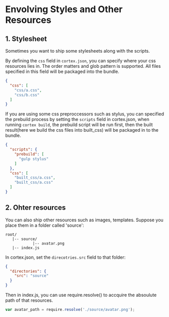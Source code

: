 # Envolving Styles and Other Resources


## 1. Stylesheet
Sometimes you want to ship some stylesheets along with the scripts.

By defining the `css` field in `cortex.json`, you can specify where your css resources lies in. The order matters and glob pattern is supported. All files specified in this field will be packaged into the bundle.

```json
{
  "css": [
    "css/a.css",
    "css/b.css"
  ]
}
```

If you are using some css preproccessors such as stylus, you can specified the prebuild process by setting the `scripts` field in cortex.json, when running `cortex build`, the prebuild script will be run first, then the built result(here we build the css files into built_css) will be packaged in to the bundle.

```json
{
  "scripts": {
    "prebuild": [
      "gulp stylus"
    ]
  },
  "css": [
    "built_css/a.css",
    "built_css/a.css"
  ]
}
```



## 2. Ohter resources
You can also ship other resources such as images, templates. Suppose you place them in a folder called 'source':

```
root/
   |-- source/
            |-- avatar.png
   |-- index.js
```


In cortex.json, set the `direcotries.src` field to that folder:

```json
{
  "directories": {
    "src": "source"
  }
}
```

Then in index.js, you can use require.resolve() to accquire the absoulute path of that resources.

```js
var avatar_path = require.resolve('./source/avatar.png');
```
